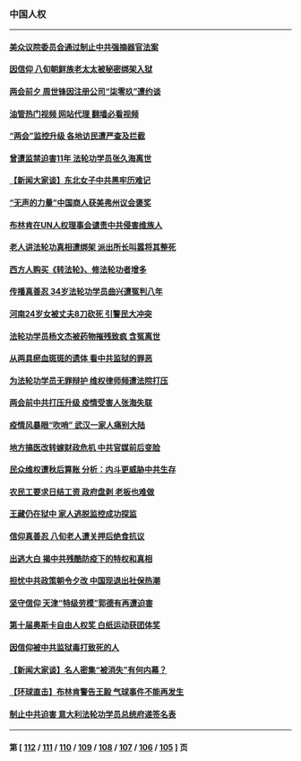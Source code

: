 ### 中国人权
---
#### [美众议院委员会通过制止中共强摘器官法案](../../pages/ncid278/n13943637.md?03060445) 
#### [因信仰 八旬朝鲜族老太太被秘密绑架入狱](../../pages/ncid278/n13942333.md?03060445) 
#### [两会前夕 周世锋因注册公司“柒零玖”遭约谈](../../pages/ncid278/n13942894.md?03060445) 
#### [油管热门视频 网站代理 翻墙必看视频](http://138.2.39.72:81/youtube.html?epic-marker?03060445)
#### [“两会”监控升级 各地访民遭严查及拦截](../../pages/ncid278/n13942702.md?03060445) 
#### [曾遭监禁迫害11年 法轮功学员张久海离世](../../pages/ncid278/n13941569.md?03060445) 
#### [【新闻大家谈】东北女子中共黑牢历难记](../../pages/ncid278/n13942450.md?03060445) 
#### [“无声的力量”中国商人获美弗州议会褒奖](../../pages/ncid278/n13941208.md?03060445) 
#### [布林肯在UN人权理事会谴责中共侵害维族人](../../pages/ncid278/n13941841.md?03060445) 
#### [老人讲法轮功真相遭绑架 派出所长叫嚣将其整死](../../pages/ncid278/n13939553.md?03060445) 
#### [西方人购买《转法轮》、修法轮功者增多](../../pages/ncid278/n13939369.md?03060445) 
#### [传播真善忍 34岁法轮功学员曲兴遭冤判八年](../../pages/ncid278/n13939536.md?03060445) 
#### [河南24岁女被丈夫8刀砍死 引警民大冲突](../../pages/ncid278/n13939491.md?03060445) 
#### [法轮功学员杨文杰被药物摧残致疯 含冤离世](../../pages/ncid278/n13938659.md?03060445) 
#### [从两具瘀血斑斑的遗体 看中共监狱的罪恶](../../pages/ncid278/n13936388.md?03060445) 
#### [为法轮功学员无罪辩护 维权律师频遭法院打压](../../pages/ncid278/n13937296.md?03060445) 
#### [两会前中共打压升级 疫情受害人张海失联](../../pages/ncid278/n13938299.md?03060445) 
#### [疫情风暴眼“吹哨” 武汉一家人痛别大陆](../../pages/ncid278/n13937906.md?03060445) 
#### [地方搞医改转嫁财政危机 中共官媒前后变脸](../../pages/ncid278/n13937798.md?03060445) 
#### [民众维权遭秋后算账 分析：内斗更威胁中共生存](../../pages/ncid278/n13937839.md?03060445) 
#### [农民工要求日结工资 政府盘剥 老板也难做](../../pages/ncid278/n13936819.md?03060445) 
#### [王藏仍在狱中 家人逃脱监控成功探监](../../pages/ncid278/n13937190.md?03060445) 
#### [信仰真善忍 八旬老人遭关押后绝食抗议](../../pages/ncid278/n13935787.md?03060445) 
#### [出逃大白 揭中共残酷防疫下的特权和真相](../../pages/ncid278/n13936151.md?03060445) 
#### [担忧中共政策朝令夕改 中国现退出社保热潮](../../pages/ncid278/n13935078.md?03060445) 
#### [坚守信仰 天津“特级劳模”郭德有再遭迫害](../../pages/ncid278/n13934725.md?03060445) 
#### [第十届奥斯卡自由人权奖 白纸运动获团体奖](../../pages/ncid278/n13934490.md?03060445) 
#### [因信仰被中共监狱毒打致死的人](../../pages/ncid278/n13934141.md?03060445) 
#### [【新闻大家谈】名人密集“被消失”有何内幕？](../../pages/ncid278/n13934185.md?03060445) 
#### [【环球直击】布林肯警告王毅 气球事件不能再发生](../../pages/ncid278/n13933164.md?03060445) 
#### [制止中共迫害 意大利法轮功学员总统府递签名表](../../pages/ncid278/n13933726.md?03060445) 

---
#### 第 [ [112](./112.md?03060445) / [111](./111.md?03060445) / [110](./110.md?03060445) / [109](./109.md?03060445) / [108](./108.md?03060445) / [107](./107.md?03060445) / [106](./106.md?03060445) / [105](./105.md?03060445) ] 页
